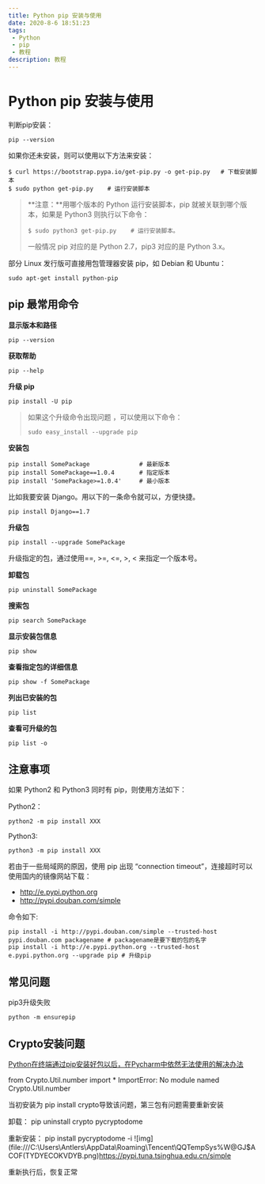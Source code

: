 ```yaml
---
title: Python pip 安装与使用
date: 2020-8-6 18:51:23
tags:
 - Python
 - pip
 - 教程
description: 教程
---
```

# Python pip 安装与使用

判断pip安装：

```
pip --version
```

如果你还未安装，则可以使用以下方法来安装：

```
$ curl https://bootstrap.pypa.io/get-pip.py -o get-pip.py   # 下载安装脚本
$ sudo python get-pip.py    # 运行安装脚本
```

> **注意：**用哪个版本的 Python 运行安装脚本，pip 就被关联到哪个版本，如果是 Python3 则执行以下命令：
>
> ```
> $ sudo python3 get-pip.py    # 运行安装脚本。
> ```
>
> 一般情况 pip 对应的是 Python 2.7，pip3 对应的是 Python 3.x。

部分 Linux 发行版可直接用包管理器安装 pip，如 Debian 和 Ubuntu：

```
sudo apt-get install python-pip
```



## pip 最常用命令

**显示版本和路径**

```
pip --version
```

**获取帮助**

```
pip --help
```

**升级 pip**

```
pip install -U pip
```

> 如果这个升级命令出现问题 ，可以使用以下命令：
>
> ```
> sudo easy_install --upgrade pip
> ```

**安装包**

```
pip install SomePackage              # 最新版本
pip install SomePackage==1.0.4       # 指定版本
pip install 'SomePackage>=1.0.4'     # 最小版本
```

比如我要安装 Django。用以下的一条命令就可以，方便快捷。

```
pip install Django==1.7
```

**升级包**

```
pip install --upgrade SomePackage
```

升级指定的包，通过使用==, >=, <=, >, < 来指定一个版本号。

**卸载包**

```
pip uninstall SomePackage
```

**搜索包**

```
pip search SomePackage
```

**显示安装包信息**

```
pip show 
```

**查看指定包的详细信息**

```
pip show -f SomePackage
```

**列出已安装的包**

```
pip list
```

**查看可升级的包**

```
pip list -o
```



## 注意事项

如果 Python2 和 Python3 同时有 pip，则使用方法如下：

Python2：

```
python2 -m pip install XXX
```

Python3:

```
python3 -m pip install XXX
```

若由于一些局域网的原因，使用 pip 出现 “connection timeout”，连接超时可以使用国内的镜像网站下载：

-  http://e.pypi.python.org
-  http://pypi.douban.com/simple

命令如下:

```
pip install -i http://pypi.douban.com/simple --trusted-host pypi.douban.com packagename # packagename是要下载的包的名字
pip install -i http://e.pypi.python.org --trusted-host e.pypi.python.org --upgrade pip # 升级pip

```



## 常见问题

pip3升级失败

```
python -m ensurepip
```





## Crypto安装问题

[Python在终端通过pip安装好包以后，在Pycharm中依然无法使用的解决办法](https://blog.csdn.net/kouyi5627/article/details/80531442)

 from Crypto.Util.number import *
ImportError: No module named Crypto.Util.number

当初安装为 pip install crypto导致该问题，第三包有问题需要重新安装

卸载： pip uninstall crypto pycryptodome

重新安装： pip install pycryptodome -i ![img](file:///C:\Users\Antlers\AppData\Roaming\Tencent\QQTempSys\%W@GJ$ACOF(TYDYECOKVDYB.png)https://pypi.tuna.tsinghua.edu.cn/simple

重新执行后，恢复正常
